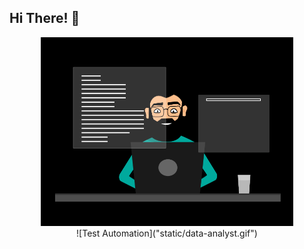 ## Hi There! 👋

<!-- [data-analyst](static/data-analyst.gif) -->
<center><img style="width: 80%;" src="static\data-analyst.gif" alt="data-analyst"></center>
<span style="display:block;text-align:center">![Test Automation]("static/data-analyst.gif")</span>

<!--
**mayur-sh/mayur-sh** is a ✨ _special_ ✨ repository because its `README.md` (this file) appears on your GitHub profile.
Here are some ideas to get you started:
- 🔭 I’m currently working on ...
- 🌱 I’m currently learning ...
- 👯 I’m looking to collaborate on ...
- 🤔 I’m looking for help with ...
- 💬 Ask me about ...
- 📫 How to reach me: ...
- 😄 Pronouns: ...
- ⚡ Fun fact: ...
-->
